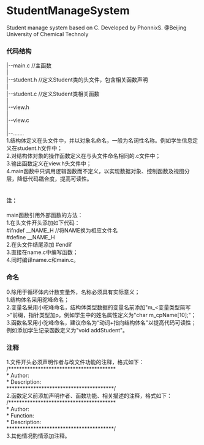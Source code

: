 # StudentManageSystem
Student manage system based on C. Developed by PhonnixS. @Beijing University of Chemical Technoly
<form>
	<structure>
		<h3>代码结构</h3>
		<p>
			|--main.c 	//主函数<br>
			|<br>
			|--student.h 	//定义Student类的头文件，包含相关函数声明<br>
			|<br>
			|--student.c 	//定义Student类相关函数<br>
			|<br>
			|--view.h<br>
			|<br>
			|--view.c<br>
			|<br>
			|--.......<br>
			1.结构体定义在头文件中，并以对象名命名，一般为名词性名称。例如学生信息定义在student.h文件中；<br>
			2.对结构体对象的操作函数定义在与头文件命名相同的.c文件中；<br>
			3.输出函数定义在view.h头文件中；<br>
			4.main函数中只调用逻辑函数而不定义，以实现数据对象、控制函数及视图分层，降低代码耦合度，提高可读性。<br><br>
			<h4>注：</h4>main函数引用外部函数的方法：<br>
			1.在头文件开头添加如下代码：<br>
				#ifndef __NAME_H		//将NAME换为相应文件名<br>
				#define __NAME_H							<br>
			2.在头文件结尾添加 #endif<br>
			3.直接在name.c中编写函数；<br>
			4.同时编译name.c和main.c。
		</p>
	</structure>
	<name>
		<h3>命名</h3>
		<p>
			0.除用于循环体内计数变量外，名称必须具有实际意义；<br>
			1.结构体名采用驼峰命名；<br>
			2.变量名采用小驼峰命名，结构体类型数据的变量名前添加"m_&lt变量类型简写&gt"前缀，指针类型加p。例如学生中的姓名属性定义为"char m_cpName[10];"；<br>
			3.函数名采用小驼峰命名，建议命名为“动词+指向结构体名”以提高代码可读性；例如添加学生记录函数定义为"void addStudent"。
		</p>
	</name>
	<comment>
		<h3>注释</h3>
		<p>
			1.文件开头必须声明作者与改文件功能的注释，格式如下：
			<br>
			/****************************************<br>
			* Author:<br>
			* Description:<br>
			****************************************/
			<br>
			2.函数定义前添加声明作者、函数功能、相关描述的注释，格式如下：
			<br>
			/****************************************<br>
			* Author:<br>
			* Function:<br>				
			* Description:<br>
			****************************************/
			<br>
			3.其他情况酌情添加注释。
		</p>
	</comment>
</form>
